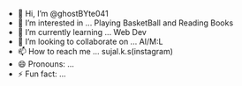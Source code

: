 - 👋 Hi, I’m @ghostBYte041
- 👀 I’m interested in ... Playing BasketBall and Reading Books
- 🌱 I’m currently learning ... Web Dev
- 💞️ I’m looking to collaborate on ... AI/M:L
- 📫 How to reach me ... sujal.k.s(instagram)
- 😄 Pronouns: ...
- ⚡ Fun fact: ...

<!---
ghostBYte041/ghostBYte041 is a ✨ special ✨ repository because its `README.md` (this file) appears on your GitHub profile.
You can click the Preview link to take a look at your changes.
--->
